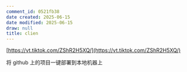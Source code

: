```yaml
---
comment_id: 0521fb38
date created: 2025-06-15
date modified: 2025-06-15
draw: null
title: clien
---
```

[https://vt.tiktok.com/ZShR2H5XQ/](https://vt.tiktok.com/ZShR2H5XQ/)

将 github 上的项目一键部署到本地机器上
